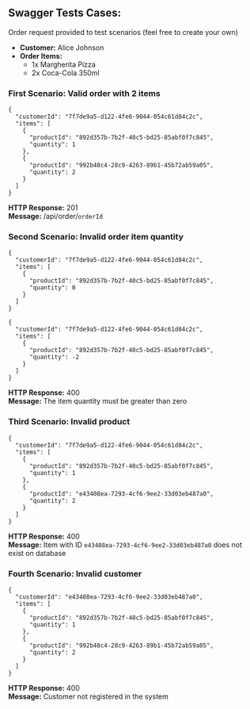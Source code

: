 ## Swagger Tests Cases:

Order request provided to test scenarios (feel free to create your own)

- **Customer:** Alice Johnson  
- **Order Items:**  
  - 1x Margherita Pizza  
  - 2x Coca-Cola 350ml  
### First Scenario: Valid order with 2 items

```
{
  "customerId": "7f7de9a5-d122-4fe6-9044-054c61d84c2c",
  "items": [
    {
      "productId": "892d357b-7b2f-40c5-bd25-85abf0f7c845",
      "quantity": 1
    },
    {
      "productId": "992b48c4-28c9-4263-89b1-45b72ab59a05",
      "quantity": 2
    }
  ]
}
```

**HTTP Response:** 201 <br>
**Message:** /api/order/`orderId`

### Second Scenario: Invalid order item quantity

```
{
  "customerId": "7f7de9a5-d122-4fe6-9044-054c61d84c2c",
  "items": [
    {
      "productId": "892d357b-7b2f-40c5-bd25-85abf0f7c845",
      "quantity": 0
    }
  ]
}
```

```
{
  "customerId": "7f7de9a5-d122-4fe6-9044-054c61d84c2c",
  "items": [
    {
      "productId": "892d357b-7b2f-40c5-bd25-85abf0f7c845",
      "quantity": -2
    }
  ]
}
```
**HTTP Response:** 400 <br>
**Message:** The item quantity must be greater than zero

### Third  Scenario: Invalid product
```
{
  "customerId": "7f7de9a5-d122-4fe6-9044-054c61d84c2c",
  "items": [
    {
      "productId": "892d357b-7b2f-40c5-bd25-85abf0f7c845",
      "quantity": 1
    },
    {
      "productId": "e43408ea-7293-4cf6-9ee2-33d03eb487a0",
      "quantity": 2
    }
  ]
}
```
**HTTP Response:** 400 <br>
**Message:** Item with ID `e43408ea-7293-4cf6-9ee2-33d03eb487a0` does not exist on database

### Fourth  Scenario: Invalid customer
```
{
  "customerId": "e43408ea-7293-4cf6-9ee2-33d03eb487a0",
  "items": [
    {
      "productId": "892d357b-7b2f-40c5-bd25-85abf0f7c845",
      "quantity": 1
    },
    {
      "productId": "992b48c4-28c9-4263-89b1-45b72ab59a05",
      "quantity": 2
    }
  ]
}
```

**HTTP Response:** 400 <br>
**Message:** Customer not registered in the system
